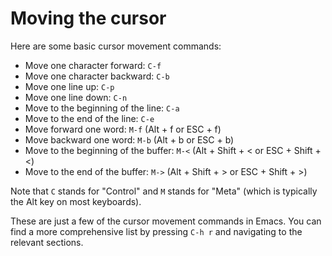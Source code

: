 # Moving the cursor

Here are some basic cursor movement commands:

* Move one character forward: `C-f`&#x20;
* Move one character backward: `C-b`&#x20;
* Move one line up: `C-p`&#x20;
* Move one line down: `C-n`&#x20;
* Move to the beginning of the line: `C-a`&#x20;
* Move to the end of the line: `C-e`&#x20;
* Move forward one word: `M-f` (Alt + f or ESC + f)
* Move backward one word: `M-b` (Alt + b or ESC + b)
* Move to the beginning of the buffer: `M-<` (Alt + Shift + < or ESC + Shift + <)
* Move to the end of the buffer: `M->` (Alt + Shift + > or ESC + Shift + >)

Note that `C` stands for "Control" and `M` stands for "Meta" (which is typically the Alt key on most keyboards).

These are just a few of the cursor movement commands in Emacs. You can find a more comprehensive list by pressing `C-h r` and navigating to the relevant sections.
